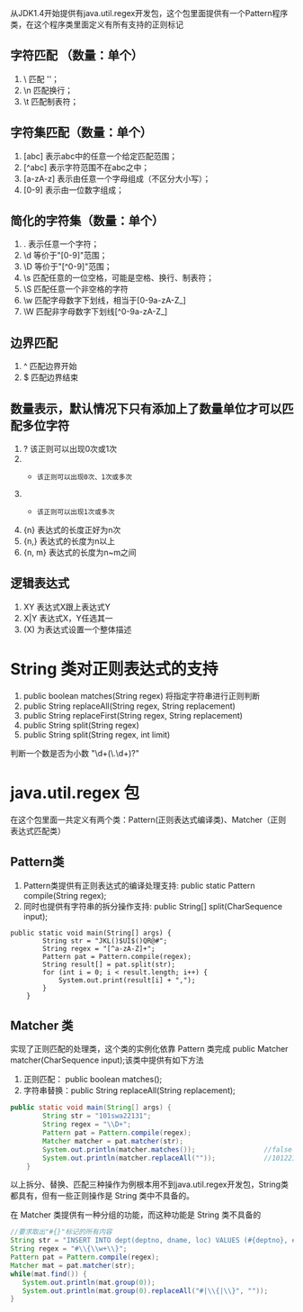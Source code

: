 从JDK1.4开始提供有java.util.regex开发包，这个包里面提供有一个Pattern程序类，在这个程序类里面定义有所有支持的正则标记

## 字符匹配 （数量：单个）
1. \\ 匹配 '\'；
2. \n 匹配换行；
3. \t 匹配制表符；

## 字符集匹配（数量：单个）
1. [abc]      表示abc中的任意一个给定匹配范围；
2. [^abc]     表示字符范围不在abc之中；
3. [a-zA-z]   表示由任意一个字母组成（不区分大小写）；
4. [0-9]      表示由一位数字组成；

## 简化的字符集（数量：单个）
1. .     表示任意一个字符；
2. \d    等价于"[0-9]"范围；
3. \D    等价于"[^0-9]"范围；
4. \s    匹配任意的一位空格，可能是空格、换行、制表符；
5. \S    匹配任意一个非空格的字符
6. \w    匹配字母数字下划线，相当于[0-9a-zA-Z_]
7. \W    匹配非字母数字下划线[^0-9a-zA-Z_]

## 边界匹配
1. ^     匹配边界开始
2. $     匹配边界结束

## 数量表示，默认情况下只有添加上了数量单位才可以匹配多位字符
1. ?     该正则可以出现0次或1次
2. *     该正则可以出现0次、1次或多次
3. +     该正则可以出现1次或多次
4. {n}   表达式的长度正好为n次
5. {n,}  表达式的长度为n以上
6. {n, m} 表达式的长度为n~m之间

## 逻辑表达式
1. XY   表达式X跟上表达式Y
2. X|Y  表达式X，Y任选其一
3. (X)  为表达式设置一个整体描述


# String 类对正则表达式的支持
1. public boolean matches(String regex)      将指定字符串进行正则判断
2. public String replaceAll(String regex, String replacement)
3. public String replaceFirst(String regex, String replacement)
4. public String split(String regex)
5. public String split(String regex, int limit)

判断一个数是否为小数  "\\d+(\\.\\d+)?"


# java.util.regex 包
在这个包里面一共定义有两个类：Pattern(正则表达式编译类)、Matcher（正则表达式匹配类）

## Pattern类
1. Pattern类提供有正则表达式的编译处理支持: public static Pattern compile(String regex); 
2. 同时也提供有字符串的拆分操作支持: public String[] split(CharSequence input);
```
public static void main(String[] args) {
		String str = "JKL()$UI$()QR@#";
		String regex = "[^a-zA-Z]+";
		Pattern pat = Pattern.compile(regex);
		String result[] = pat.split(str);
		for (int i = 0; i < result.length; i++) {
			System.out.print(result[i] + ",");
		}
	}
```

## Matcher 类
实现了正则匹配的处理类，这个类的实例化依靠 Pattern 类完成 public Matcher matcher(CharSequence input);该类中提供有如下方法
1. 正则匹配： public boolean matches();
2. 字符串替换：public String replaceAll(String replacement);
```java
public static void main(String[] args) {
		String str = "101swa22131";
		String regex = "\\D+";
		Pattern pat = Pattern.compile(regex);
		Matcher matcher = pat.matcher(str);
		System.out.println(matcher.matches());                 //false
		System.out.println(matcher.replaceAll(""));            //10122131
	}
```

以上拆分、替换、匹配三种操作为例根本用不到java.util.regex开发包，String类都具有，但有一些正则操作是 String 类中不具备的。

在 Matcher 类提供有一种分组的功能，而这种功能是 String 类不具备的
 ```java
 //要求取出"#{}"标记的所有内容
 String str = "INSERT INTO dept(deptno, dname, loc) VALUES (#{deptno}, #{dname}, #{loc})";
 String regex = "#\\{\\w+\\}";
 Pattern pat = Pattern.compile(regex);
 Matcher mat = pat.matcher(str);
 while(mat.find()) {
    System.out.println(mat.group(0));
    System.out.println(mat.group(0).replaceAll("#|\\{|\\}", ""));
 }
 ```